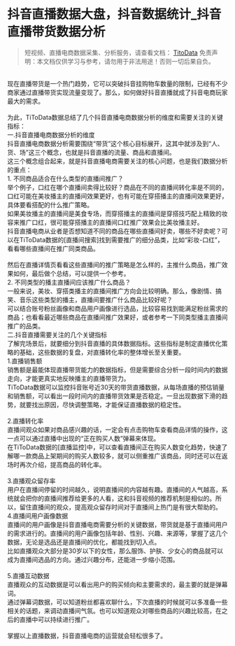 # 抖音直播数据大盘，抖音数据统计_抖音直播带货数据分析


>
> 短视频、直播电商数据采集、分析服务，请查看文档： [TitoData](https://www.titodata.com?from=douyinarticle)
> 免责声明：本文档仅供学习与参考，请勿用于非法用途！否则一切后果自负。
> 



<br>现在直播带货是一个热门趋势，它可以突破抖音挂购物车数量的限制，已经有不少商家通过直播带货实现流量变现了。那么，如何做好抖音直播就成了抖音电商玩家最大的需求。<br>
<br>为此，TiToData数据总结了几个抖音直播电商数据分析的维度和需要关注的关键指标：<br>一.抖音直播电商数据分析的维度<br>抖音直播电商数据分析需要围绕“带货”这个核心目标展开，这其中就涉及到“人、货、场”这三个概念，也就是抖音直播的流量、商品和直播间。<br>这三个概念组合起来，就是抖音直播电商需要关注的核心问题，也是我们数据分析的重点：<br>1. 不同商品适合在什么类型的直播间推广？<br>举个例子，口红在哪个直播间卖得比较好？商品在不同的直播间转化率是不同的，口红可能在美妆播主的直播间效果更好，也有可能在穿搭播主的直播间效果更好，具体要看搭配的什么推广策略。<br>如果美妆播主的直播间是美食专场，而穿搭播主的直播间是穿搭技巧配上精致的妆容来推广口红，很可能穿搭播主的直播间口红推广效果会比美妆播主好。<br>抖音直播电商从业者是否想知道不同的商品在哪些直播间好卖，哪些不好卖呢？可以在TiToData数据的[直播间搜索]找到需要推广的细分品类，比如“彩妆-口红”，看看哪些直播间在推广同类商品。<br>
<br>然后在直播详情页看看这些直播间的推广策略是怎么样的，主推什么商品，推广效果如何，最后做个总结，可以提供一个参考。<br>2. 不同类型的播主直播间应该推广什么商品？<br>一般来说，美妆、穿搭类播主的直播间推广方向会比较明确。那么，像剧情、搞笑、音乐这些类型的播主，直播间要推广什么商品比较好呢？<br>可以结合账号粉丝画像和商品用户画像进行选品，比较容易找到能满足粉丝需求的商品；也看看最近哪些商品在直播间推广效果好，或者参考一下同类型播主直播间推广的品类。<br>二.抖音直播需要关注的几个关键指标<br>了解完场景后，就要细分到抖音直播的具体数据指标。这些指标是制定直播优化策略的基础，这些数据的复盘，对直播转化率的整体增长至关重要。<br>1.直播销售额<br>销售额是最能体现直播带货能力的数据指标，但是需要综合分析一段时间内的数据走向，才能更真实地反映播主的直播带货力。<br>TiToData数据可以监控抖音账号近30天的带货直播数据，从每场直播的预估销量和销售额，可以看出一段时间内的直播带货效果是否稳定。一旦出现数据下滑的趋势，就要找出原因，尽快调整策略，才能保证直播数据的稳定性。<br>
<br>2.直播转化率<br>直播间观众如果对商品感兴趣的话，一定会有点击购物车查看商品详情的操作，这一点可以通过直播中出现的“正在购买人数”弹幕来体现。<br>在TiToData数据的[直播监控]中，可以查看直播间正在购买人数变化趋势，快速了解哪一款商品上架期间的购买人数较多，就可以侧重推广该商品，同时还可以在返场时再次介绍，提高商品的转化率。<br>
<br>3.直播观众留存率<br>用户在直播间停留的时间越久，说明直播间的内容越有趣。直播间的人气越高，系统就会把你的直播间推荐给更多的人看，这和抖音视频的推荐机制是相似的。所以，留住直播间的观众，提高观众留存时间对于直播间上热门是有很大帮助的。<br>4.直播间用户画像数据<br>直播间的用户画像是抖音直播电商需要分析的关键数据，带货就是基于直播间用户的需求进行的。直播间的用户画像包括年龄、性别、兴趣、来源等，掌握了这几个数据，无论是选品还是直播间的优化，都能找到切入点。<br>比如直播观众大部分是30岁以下的女性，那么服饰、护肤、少女心的商品就可以成为直播间选品的方向。通过兴趣分布，还能进一步缩小范围。<br>
<br>5.直播互动数据<br>直播观众的互动数据是可以看出用户的购买倾向和主要需求的，最主要的就是弹幕词。<br>通过弹幕词数据，可以知道粉丝都喜欢聊什么，下次直播的时候就可以多准备一些相关的话题，来调动直播间气氛。也可以知道观众对哪些商品的兴趣比较高，在之后的直播中可以持续进行推广。<br>
<br>掌握以上直播数据，抖音直播电商的运营就会轻松很多了。

